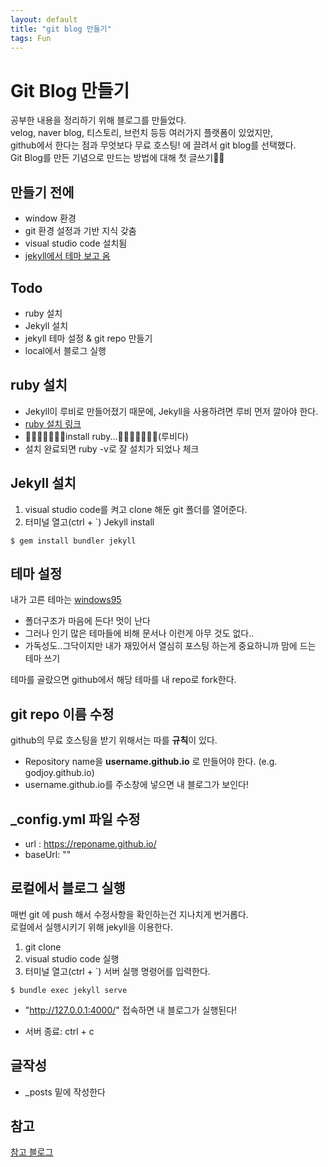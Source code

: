 ```yaml
---
layout: default
title: "git blog 만들기"
tags: Fun
---
```


# Git Blog 만들기

공부한 내용을 정리하기 위해 블로그를 만들었다.  
velog, naver blog, 티스토리, 브런치 등등 여러가지 플랫폼이 있었지만,  
github에서 한다는 점과 무엇보다 무료 호스팅! 에 끌려서 git blog를 선택했다.  
Git Blog를 만든 기념으로 만드는 방법에 대해 첫 글쓰기📃📃

## 만들기 전에

- window 환경
- git 환경 설정과 기반 지식 갖춤
- visual studio code 설치됨
- [jekyll에서 테마 보고 옴](http://jekyllthemes.org/)

## Todo

- ruby 설치
- Jekyll 설치
- jekyll 테마 설정 & git repo 만들기
- local에서 블로그 실행

## ruby 설치

- Jekyll이 루비로 만들어졌기 때문에, Jekyll을 사용하려면 루비 먼저 깔아야 한다.
- [ruby 설치 링크](https://rubyinstaller.org/downloads/)
- 💎💎💎💎💎💎💎install ruby...💎💎💎💎💎💎💎(루비다)
- 설치 완료되면 ruby -v로 잘 설치가 되었나 체크

## Jekyll 설치

1. visual studio code를 켜고 clone 해둔 git 폴더를 열어준다.
2. 터미널 열고(ctrl + `) Jekyll install

```
$ gem install bundler jekyll
```

## 테마 설정

내가 고른 테마는 [windows95](https://github.com/h01000110/windows-95)

- 폴더구조가 마음에 든다! 멋이 난다
- 그러나 인기 많은 테마들에 비해 문서나 이런게 아무 것도 없다..
- 가독성도..그닥이지만 내가 재밌어서 열심히 포스팅 하는게 중요하니까 맘에 드는 테마 쓰기

테마를 골랐으면 github에서 해당 테마를 내 repo로 fork한다.

## git repo 이름 수정

github의 무료 호스팅을 받기 위해서는 따를 **규칙**이 있다.

- Repository name을 **username.github.io** 로 만들어야 한다. (e.g. godjoy.github.io)
- username.github.io를 주소창에 넣으면 내 블로그가 보인다!

## \_config.yml 파일 수정

- url : https://reponame.github.io/
- baseUrl: ""

## 로컬에서 블로그 실행

매번 git 에 push 해서 수정사항을 확인하는건 지나치게 번거롭다.  
로컬에서 실행시키기 위해 jekyll을 이용한다.

1. git clone
2. visual studio code 실행
3. 터미널 열고(ctrl + `) 서버 실행 명령어를 입력한다.

```
$ bundle exec jekyll serve
```

- "http://127.0.0.1:4000/" 접속하면 내 블로그가 실행된다!

- 서버 종료: ctrl + c

## 글작성

- \_posts 밑에 작성한다

## 참고

[참고 블로그](https://medium.com/fabiancode/github-io-%EB%B8%94%EB%A1%9C%EA%B7%B8-%EB%A7%8C%EB%93%A4%EA%B8%B0-with-jekyll-a98c018249a9)
